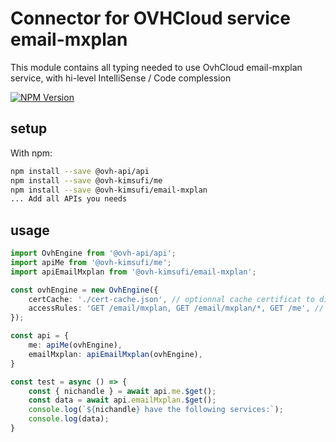 # Connector for OVHCloud service email-mxplan

This module contains all typing needed to use OvhCloud email-mxplan service, with hi-level IntelliSense / Code complession

[![NPM Version](https://img.shields.io/npm/v/@ovh-kimsufi/email-mxplan.svg?style=flat)](https://www.npmjs.org/package/@ovh-kimsufi/email-mxplan)

## setup

With npm:
````bash
npm install --save @ovh-api/api
npm install --save @ovh-kimsufi/me
npm install --save @ovh-kimsufi/email-mxplan
... Add all APIs you needs
````

## usage

````typescript
import OvhEngine from '@ovh-api/api';
import apiMe from '@ovh-kimsufi/me';
import apiEmailMxplan from '@ovh-kimsufi/email-mxplan';

const ovhEngine = new OvhEngine({ 
    certCache: './cert-cache.json', // optionnal cache certificat to disk
    accessRules: 'GET /email/mxplan, GET /email/mxplan/*, GET /me', // optionnal limit the requested privileges.
});

const api = {
    me: apiMe(ovhEngine),
    emailMxplan: apiEmailMxplan(ovhEngine),
}

const test = async () => {
    const { nichandle } = await api.me.$get();
    const data = await api.emailMxplan.$get();
    console.log(`${nichandle} have the following services:`);
    console.log(data);
}

````